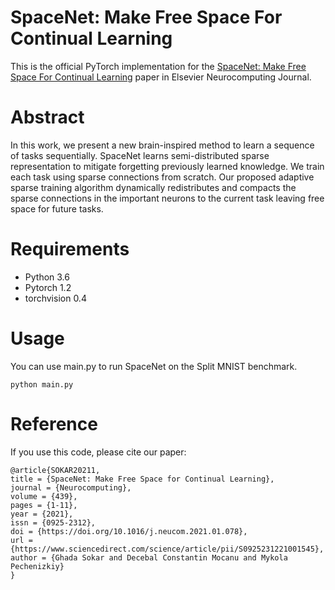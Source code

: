 # SpaceNet: Make Free Space For Continual Learning
This is the official PyTorch implementation for the [SpaceNet: Make Free Space For Continual Learning](https://www.sciencedirect.com/science/article/pii/S0925231221001545?via%3Dihub) paper in Elsevier Neurocomputing Journal. 

# Abstract
In this work, we present a new brain-inspired method to learn a sequence of tasks sequentially. SpaceNet learns semi-distributed sparse representation to mitigate forgetting previously learned knowledge. We train each task using sparse connections from scratch. Our proposed adaptive sparse training algorithm dynamically redistributes and compacts the sparse connections in the important neurons to the current task leaving free space for future tasks.

# Requirements
* Python 3.6
* Pytorch 1.2
* torchvision 0.4

# Usage
You can use main.py to run SpaceNet on the Split MNIST benchmark. 

```
python main.py
```

# Reference
If you use this code, please cite our paper:
```
@article{SOKAR20211,
title = {SpaceNet: Make Free Space for Continual Learning},
journal = {Neurocomputing},
volume = {439},
pages = {1-11},
year = {2021},
issn = {0925-2312},
doi = {https://doi.org/10.1016/j.neucom.2021.01.078},
url = {https://www.sciencedirect.com/science/article/pii/S0925231221001545},
author = {Ghada Sokar and Decebal Constantin Mocanu and Mykola Pechenizkiy}
}
```

